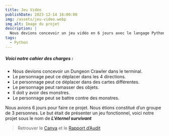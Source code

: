 ```yaml
---
title: Jeu Vidéo
publishDate: 2023-12-14 16:00:00
img: /assets/jeu-video.webp
img_alt: Image du projet
description: |
  Nous devions concevoir un jeu vidéo en 6 jours avec le langage Python
tags:
  - Python
---
```


##### Voici notre cahier des charges :

- Nous devions concevoir un Dungeon Crawler dans le terminal. <br>
- Le personnage peut ce déplacer dans les 4 directions.<br>
- Le personnage peut ce déplacer dans des cartes différentes.<br>
- Le personnage peut ramasser des objets.<br>
- Il doit y avoir des monstres.<br>
- Le personnage peut se battre contre des monstres.<br>

Nous avions 6 jours pour faire ce projet.
Nous étions constitué d’un groupe de 3 personnes.
Le but était de présenter un jeu fonctionnel, voici notre projet sous le nom de **_L’éternel survivant_**

> Retrouver le <a href="https://www.canva.com/design/DAF6D5RuaAo/T94Zccqp4TwnIYLg3sgI_w/edit?utm_content=DAF6D5RuaAo&utm_campaign=designshare&utm_medium=link2&utm_source=sharebutton">Canva</a> et le
> <a href="https://docs.google.com/document/d/1HpIZ-BfftiIot2zk3VG--xazTAEjnTLRbLOQvgZmAl4/edit?usp=sharing">Rapport d’Audit</a>
